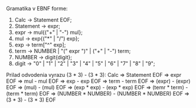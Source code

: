 Gramatika v EBNF forme:

1. Calc -> Statement EOF;
2. Statement -> expr;
3. expr -> mul{("+" | "-") mul};
4. mul -> exp{("*" | "/") exp};
5. exp -> term["^" exp];
6. term -> NUMBER | "(" expr ")" | ("+" | "-") term;
7. NUMBER -> digit{digit};
8. digit -> "0" | "1" | "2" | "3" | "4" | "5" | "6" | "7" | "8" | "9";

Prilad odvodenia vyrazu (3 * 3) - (3 * 3):
    Calc => Statement EOF => expr EOF => mul - mul EOF => exp - exp EOF => term - term EOF => (expr) - (expr) EOF => (mul) - (mul) EOF => (exp * exp) - (exp * exp) EOF => (temr * term) - (term * term) EOF => (NUMBER * NUMBER) - (NUMBER * NUMBER) EOF => (3 * 3) - (3 * 3) EOF

